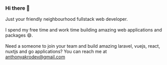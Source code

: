 ### Hi there 👋

Just your friendly neighbourhood fullstack web developer. 
<br><br>
I spend my free time and work time building amazing web applications and packages 😄. 
<br><br>
Need a someone to join your team and build amazing laravel, vuejs, react, nuxtjs and go applications? You can reach me at [anthonyakrodev@gmail.com](mailto:anthonyakrodev@gmail.com) 

<!--
<br><br>
Currently building MelaStore at [https://dev-melatech.github.io/mela-store/](https://dev-melatech.github.io/mela-store/) and
[https://github.com/dev-melatech/mela-store](https://github.com/dev-melatech/mela-store) 
**a4anthony/a4anthony** is a ✨ _special_ ✨ repository because its `README.md` (this file) appears on your GitHub profile.

Here are some ideas to get you started:

- 🔭 I’m currently working on ...
- 🌱 I’m currently learning ...
- 👯 I’m looking to collaborate on ...
- 🤔 I’m looking for help with ...
- 💬 Ask me about ...
- 📫 How to reach me: ...
- 😄 Pronouns: ...
- ⚡ Fun fact: ...
-->
